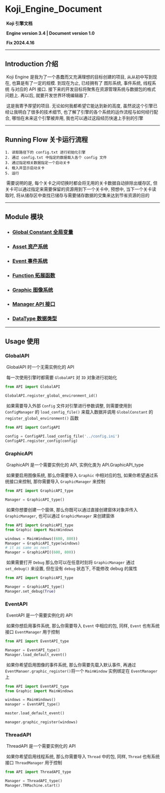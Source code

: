 # Koji_Engine_Document 

​	__Koji 引擎文档__

​	__Engine version 3.4 | Document version 1.0__

​	__Fix 2024.4.16__

---

## Introduction 介绍

​		Koji Engine 是我为了一个愚蠢而又充满理想的目标创建的项目, 从从初中写到现在, 也算是有了一定的规模. 到现在为止, 已经拥有了 图形系统, 事件系统, 线程系统 与对应的 API 接口. 接下来的开发目标将聚焦在资源管理系统与数据包的格式问题上. 再以后, 就要开发世界环境编辑器了.

​	这是我寄予厚望的项目. 无论如何我都希望它能达到新的高度, 虽然说这个引擎已经让我明白了很多的技术细节, 也了解了引擎的各个系统的运作流程与如何经行配合, 哪怕在未来这个引擎被弃用, 我也可以通过这段经历快速上手别的引擎

---

## Running Flow 关卡运行流程

 	1. 读取路径下的 config.txt 进行初始化引擎
 	2. 通过 config.txt 中指定的数据载入各个 config 文件
 	3. 通过指定相关数据指定一个启动关卡
 	4. 载入并显示启动关卡
 	5. 运行

​	需要说明的是, 每个关卡之间切换时都会将无用的关卡数据自动排除出缓存区, 但关卡可以通过指定来需要保留的资源用到下一个关卡中, 预想中, 当下一个关卡读取时, 将从储存区中查找已储存与需要储存数据的交集来达到节省资源的目的

---



## Module 模块

- ### 	[Global Constant 全局变量](./GlobalConstant.md)

- ### 	[Asset 资产系统](./Asset/Asset.md)

- ### 	[Event 事件系统](.\Event\Event.md)

- ### 	[Function 拓展函数](.\Function\Function.md)

- ### 	[Graphic 图像系统](.\Graphic\Graphic.md)

- ### 	[Manager API 接口](.\Manager\Manager.md)

- ### [DataType 数据类型](.\DataType\DataType.md)

---

## Usage 使用

### 	GlobalAPI

​		GlobalAPI 时一个无需实例化的 API

​		每一次使用引擎时都需要 `GlobalAPI` 对 `ID` 对象进行初始化

```python
from API import GlobalAPI

GlobalAPI.register_global_environment_id()
```

​		如果需要导入外部 `Config` 文件对引擎进行参数调整, 则需要使用到 `ConfigManager` 的 `load_config_file()` 来载入数据并调用 `GlobalConstant` 的 `register_global_environment()` 函数

```Python
from API import ConfigAPI

config = ConfigAPI.load_config_file('../config.ini')
ConfigAPI.register_config(config)
```

### 	GraphicAPI

​		GraphicAPI 是一个需要实例化的 API, 实例化类为 API.GraphicAPI_type

​		如果要启用图像系统, 那么你需要导入 `Graphic` 中相对应的包, 如果你希望通过系统接口来控制, 那你需要导入 `GraphicManager` 来控制

```python
from API import GraphicAPI_type

Manager = GraphicAPI_type()
```

​		如果你想要创建一个窗体, 那么你既可以通过直接创建窗体对象并传入 `GraphicManager`, 也可以通过 `GraphicManager` 来创建窗体

```python
from API import GraphicAPI_type
from Graphic import MainWindows

windows = MainWindows((600, 800))
Manager = GraphicAPI_type(windows)
# it as same as next
Manager = GraphicAPI((600, 800))
```

​	如果需要打开 `Debug` 那么你可以在任意时刻将 `GraphicManager` 通过 `set_debug()` 来设置, 但在没有 `debug` 状态下, 不能修改 debug 的属性

```python
from API import GraphicAPI_type

Manager = GraphicAPI_type()
Manager.set_debug(True)
```

### 	EventAPI

​		EventAPI 是一个需要实例化的 API	

​		如果你想启用事件系统, 那么你需要导入 `Event` 中相应的包, 同样, `Event` 也有系统接口 `EventManager` 用于控制

```python
from API import EventAPI_type

Manager = EventAPI_type()
Manager.load_default_event()
```

​	如果你希望启用图像的事件系统, 那么你需要先载入默认事件, 再通过 `EventManaer.graphic_register()`将一个 `MainWindow` 实例绑定在 `EventManager` 上

```python
from API import EventAPI_type
from Graphic import MainWindows

windows = MainWindows()
manager = EventAPI_type()

master.load_default_event()

manager.graphic_register(windows)
```

### 	ThreadAPI

​		ThreadAPI 是一个需要实例化的 API	

​		如果你希望启用线程系统, 那么你需要导入 `Thread` 中的包, 同样,  `Thread` 也有系统接口 `ThreadManager` 用于控制

```python
from API import ThreadAPI_type

Manager = ThreadAPI_type()
Manager.TRMachine.start()
```

